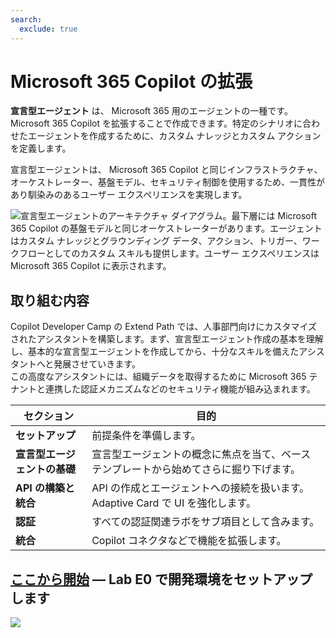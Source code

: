 ```yaml
---
search:
  exclude: true
---
```

# Microsoft 365 Copilot の拡張

**宣言型エージェント** は、 Microsoft 365 用のエージェントの一種です。 Microsoft 365 Copilot を拡張することで作成できます。特定のシナリオに合わせたエージェントを作成するために、カスタム ナレッジとカスタム アクションを定義します。

宣言型エージェントは、 Microsoft 365 Copilot と同じインフラストラクチャ、オーケストレーター、基盤モデル、セキュリティ制御を使用するため、一貫性があり馴染みのあるユーザー エクスペリエンスを実現します。

![宣言型エージェントのアーキテクチャ ダイアグラム。最下層には Microsoft 365 Copilot の基盤モデルと同じオーケストレーターがあります。エージェントはカスタム ナレッジとグラウンディング データ、アクション、トリガー、ワークフローとしてのカスタム スキルも提供します。ユーザー エクスペリエンスは Microsoft 365 Copilot に表示されます。](../../assets/images/m365-declarative-agent.png)

## 取り組む内容

Copilot Developer Camp の Extend Path では、人事部門向けにカスタマイズされたアシスタントを構築します。まず、宣言型エージェント作成の基本を理解し、基本的な宣言型エージェントを作成してから、十分なスキルを備えたアシスタントへと発展させていきます。  
この高度なアシスタントには、組織データを取得するために Microsoft 365 テナントと連携した認証メカニズムなどのセキュリティ機能が組み込まれます。

| セクション                              | 目的                                                                                                  |
| --------------------------------------- | ----------------------------------------------------------------------------------------------------- |
| **セットアップ**                        | 前提条件を準備します。                                                                                |
| **宣言型エージェントの基礎**            | 宣言型エージェントの概念に焦点を当て、ベース テンプレートから始めてさらに掘り下げます。               |
| **API の構築と統合**                    | API の作成とエージェントへの接続を扱います。 Adaptive Card で UI を強化します。                       |
| **認証**                                | すべての認証関連ラボをサブ項目として含みます。                                                        |
| **統合**                                | Copilot コネクタなどで機能を拡張します。                                                              |

## [ここから開始](./00-prerequisites) — Lab E0 で開発環境をセットアップします

<img src="https://m365-visitor-stats.azurewebsites.net/copilot-camp/extend-m365-copilot/index--ja" />